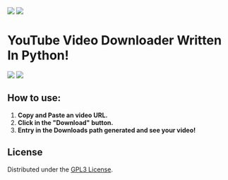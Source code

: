 <image src="https://www.gnu.org/graphics/gplv3-127x51.png">
<image src="icons/icon.png">

# YouTube Video Downloader Written In Python!

<image src="screenshots/video_downloader1.png">
<image src="screenshots/video_downloader2.png">

## How to use:
1. **Copy and Paste an video URL.**
2. **Click in the "Download" button.**
3. **Entry in the Downloads path generated and see your video!**

## License
Distributed under the [GPL3 License](https://www.gnu.org/licenses/gpl-3.0.en.html#license-text).

